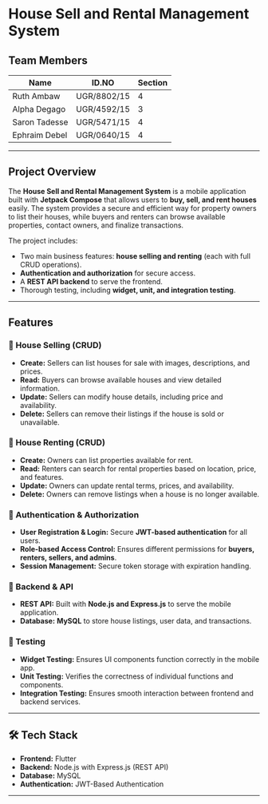 # House Sell and Rental Management System  


## Team Members
| Name            | ID.NO       | Section |
|----------------|------------|---------|
| Ruth Ambaw     | UGR/8802/15 | 4       |
| Alpha Degago   | UGR/4592/15 | 3       |
| Saron Tadesse  | UGR/5471/15 | 4       |
| Ephraim Debel  | UGR/0640/15 | 4       |

---

## Project Overview  
The **House Sell and Rental Management System** is a mobile application built with **Jetpack Compose** that allows users to **buy, sell, and rent houses** easily. The system provides a secure and efficient way for property owners to list their houses, while buyers and renters can browse available properties, contact owners, and finalize transactions.  

The project includes:  
- Two main business features: **house selling and renting** (each with full CRUD operations).  
- **Authentication and authorization** for secure access.  
- A **REST API backend** to serve the frontend.  
- Thorough testing, including **widget, unit, and integration testing**.  

---

## Features  

### 🔹 House Selling (CRUD)  
- **Create:** Sellers can list houses for sale with images, descriptions, and prices.  
- **Read:** Buyers can browse available houses and view detailed information.  
- **Update:** Sellers can modify house details, including price and availability.  
- **Delete:** Sellers can remove their listings if the house is sold or unavailable.  

### 🔹 House Renting (CRUD)  
- **Create:** Owners can list properties available for rent.  
- **Read:** Renters can search for rental properties based on location, price, and features.  
- **Update:** Owners can update rental terms, prices, and availability.  
- **Delete:** Owners can remove listings when a house is no longer available.  

### 🔹 Authentication & Authorization  
- **User Registration & Login:** Secure **JWT-based authentication** for all users.  
- **Role-based Access Control:** Ensures different permissions for **buyers, renters, sellers, and admins**.  
- **Session Management:** Secure token storage with expiration handling.  

### 🔹 Backend & API  
- **REST API:** Built with **Node.js and Express.js** to serve the mobile application.  
- **Database:** **MySQL** to store house listings, user data, and transactions.  

### 🔹 Testing  
- **Widget Testing:** Ensures UI components function correctly in the mobile app.  
- **Unit Testing:** Verifies the correctness of individual functions and components.  
- **Integration Testing:** Ensures smooth interaction between frontend and backend services.  

---

## 🛠 Tech Stack  
- **Frontend:** Flutter 
- **Backend:** Node.js with Express.js (REST API)  
- **Database:** MySQL  
- **Authentication:** JWT-Based Authentication  

---


